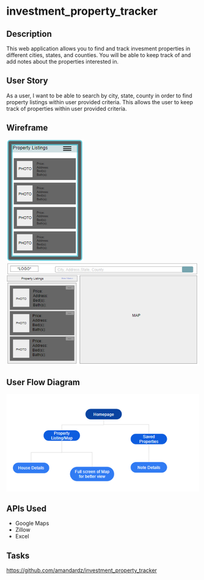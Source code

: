 # investment_property_tracker

## Description
This web application allows you to find and track invesment properties in different cities, states, and counties. You will be able to keep track of and add notes about the properties interested in. 

## User Story
As a user, I want to be able to search by city, state, county in order to find property listings within user provided criteria.
This allows the user to keep track of properties within user provided criteria.

## Wireframe
![Mobile Wireframe](assets\images\mobile-wireframe.PNG)
![Desktop Wireframe](assets\images\desktop-wireframe.PNG)

## User Flow Diagram
![Flow Diagram](assets\images\flow-chart.PNG)

## APIs Used
- Google Maps
- Zillow
- Excel


## Tasks
https://github.com/amandardz/investment_property_tracker
